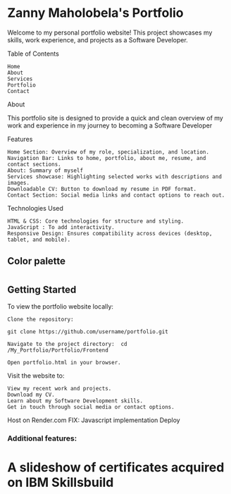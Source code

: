# Zanny Maholobela's Portfolio
Welcome to my personal portfolio website! This project showcases my skills, work experience, and projects as a Software Developer.

Table of Contents

    Home
    About
    Services
    Portfolio
    Contact
About

This portfolio site is designed to provide a quick and clean overview of my work and experience in my journey to becoming a Software Developer

Features

    Home Section: Overview of my role, specialization, and location.
    Navigation Bar: Links to home, portfolio, about me, resume, and contact sections.
    About: Summary of myself
    Services showcase: Highlighting selected works with descriptions and images.
    Downloadable CV: Button to download my resume in PDF format.
    Contact Section: Social media links and contact options to reach out.

  Technologies Used

    HTML & CSS: Core technologies for structure and styling.
    JavaScript : To add interactivity.
    Responsive Design: Ensures compatibility across devices (desktop, tablet, and mobile).

## Color palette
#
#
#

## Getting Started

To view the portfolio website locally:

    Clone the repository:

    git clone https://github.com/username/portfolio.git

    Navigate to the project directory:  cd /My_Portfolio/Portfolio/Frontend

    Open portfolio.html in your browser.

Visit the website to:

    View my recent work and projects.
    Download my CV.
    Learn about my Software Development skills.
    Get in touch through social media or contact options.
    
Host on Render.com
FIX: Javascript implementation
Deploy 
### Additional features:
 # A slideshow of certificates acquired on IBM Skillsbuild
